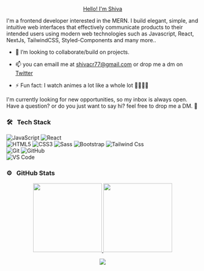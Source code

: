 <p align="center"><a href="https://Shivakc7.github.io">Hello! I'm Shiva</a></p>

I'm a frontend developer interested in the MERN. I build elegant, simple, and intuitive web interfaces that effectively communicate products to their intended  users using modern web technologies such as Javascript, React, NextJs, TailwindCSS, Styled-Components and many more..
 
- 👯 I’m looking to collaborate/build on projects.

- 📫 you can emaill me at [shivacr77@gmail.com](mailto:shivacr77@gmail.com) or drop me a dm on [Twitter](https://twitter.com/See_vha)

- ⚡ Fun fact: I watch animes a lot like a whole lot 🚶‍♂️🚶‍♂️

I'm currently looking for new opportunities, so my inbox is always open. Have a question? or do you just want to say hi? feel free to drop me a DM. 🤗

### 🛠 &nbsp; Tech Stack

![JavaScript](https://img.shields.io/badge/-JavaScript-%23F7DF1C?style=for-the-badge&logo=javascript&logoColor=000000&labelColor=%23F7DF1C&color=%23FFCE5A)
![React](https://img.shields.io/badge/-React-61DAFB?style=for-the-badge&logo=react&logoColor=ffffff)
<br />
![HTML5](https://img.shields.io/badge/-HTML5-%23E44D27?style=for-the-badge&logo=html5&logoColor=ffffff)
![CSS3](https://img.shields.io/badge/-CSS3-%231572B6?style=for-the-badge&logo=css3)
![Sass](https://img.shields.io/badge/-Sass-%23CC6699?style=for-the-badge&logo=sass&logoColor=ffffff)
![Bootstrap](https://img.shields.io/badge/Bootstrap-563D7C?style=for-the-badge&logo=bootstrap&logoColor=white)
![Tailwind Css](https://img.shields.io/badge/Tailwind_CSS-38B2AC?style=for-the-badge&logo=tailwind-css&logoColor=white)
<br />
![Git](https://img.shields.io/badge/-Git-%23F05032?style=for-the-badge&logo=git&logoColor=%23ffffff)
![GitHub](https://img.shields.io/badge/-GitHub-181717?style=for-the-badge&logo=github)
<br />
![VS Code](http://img.shields.io/badge/-VS%20Code-007ACC?style=for-the-badge&logo=visual-studio-code&logoColor=ffffff)

### ⚙️ &nbsp; GitHub Stats

<p align="center">
<a href="https://github.com/Shivakc7">
<img height="180em" src="https://github-readme-stats-eight-theta.vercel.app/api?username=Shivakc7&show_icons=true&theme=algolia&include_all_commits=true&count_private=true"/>
 
<img height="180em" src="https://github-readme-stats-eight-theta.vercel.app/api/top-langs/?username=Shivakc7&layout=compact&langs_count=8&theme=algolia"/>
</a>
</p>

<p align="center">
<img src="https://komarev.com/ghpvc/?username=Shivakc7&color=blueviolet&style=flat">
</p>


